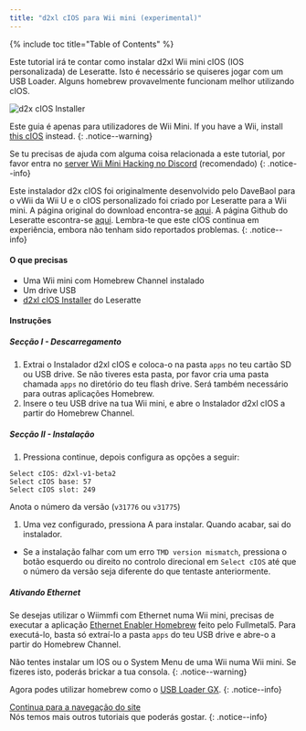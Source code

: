```yaml
---
title: "d2xl cIOS para Wii mini (experimental)"
---
```


{% include toc title="Table of Contents" %}

Este tutorial irá te contar como instalar d2xl Wii mini cIOS (IOS personalizada) de Leseratte. Isto é necessário se quiseres jogar com um USB Loader. Alguns homebrew provavelmente funcionam melhor utilizando cIOS.

![d2x cIOS Installer](/images/cIOS.png)

Este guia é apenas para utilizadores de Wii Mini. If you have a Wii, install [this cIOS](cios) instead.
{: .notice--warning}

Se tu precisas de ajuda com alguma coisa relacionada a este tutorial, por favor entra no [server Wii Mini Hacking no Discord](https://discord.gg/6ryxnkS) (recomendado)
{: .notice--info}

Este instalador d2x cIOS foi originalmente desenvolvido pelo DaveBaol para o vWii da Wii U e o cIOS personalizado foi criado por Leseratte para a Wii mini. A página original do download encontra-se [aqui](https://wii.leseratte10.de/d2xl-cIOS/). A página Github do Leseratte escontra-se [aqui](https://github.com/Leseratte10/d2xl-cios). Lembra-te que este cIOS continua em experiência, embora não tenham sido reportados problemas.
{: .notice--info}

#### O que precisas

* Uma Wii mini com Homebrew Channel instalado
* Um drive USB
* [d2xl cIOS Installer](/assets/files/d2xl_wii_mini_cIOS_installer_v1_beta2.zip) do Leseratte

#### Instruções

##### Secção I - Descarregamento

1. Extrai o Instalador d2xl cIOS e coloca-o na pasta `apps` no teu cartão SD ou USB drive. Se não tiveres esta pasta, por favor cria uma pasta chamada `apps` no diretório do teu flash drive. Será também necessário para outras aplicações Homebrew.
1. Insere o teu USB drive na tua Wii mini, e abre o Instalador d2xl cIOS a partir do Homebrew Channel.

##### Secção II - Instalação

1. Pressiona continue, depois configura as opções a seguir:
```
Select cIOS: d2xl-v1-beta2
Select cIOS base: 57
Select cIOS slot: 249
```

Anota o número da versão (`v31776` ou `v31775`)
1. Uma vez configurado, pressiona A para instalar. Quando acabar, sai do instalador.
  - Se a instalação falhar com um erro `TMD version mismatch`, pressiona o botão esquerdo ou direito no controlo direcional em `Select cIOS` até que o número da versão seja diferente do que tentaste anteriormente.


##### Ativando Ethernet
Se desejas utilizar o Wiimmfi com Ethernet numa Wii mini, precisas de executar a aplicação [Ethernet Enabler Homebrew](/assets/files/Wii_Mini_Ethernet_Enable.zip) feito pelo Fullmetal5. Para executá-lo, basta só extraí-lo a pasta `apps` do teu USB drive e abre-o a partir do Homebrew Channel.

Não tentes instalar um IOS ou o System Menu de uma Wii numa Wii mini. Se fizeres isto, poderás brickar a tua consola.
{: .notice--warning}

Agora podes utilizar homebrew como o [USB Loader GX](usbloadergx).
{: .notice--info}

[Continua para a navegação do site](site-navigation)<br> Nós temos mais outros tutoriais que poderás gostar.
{: .notice--info}
